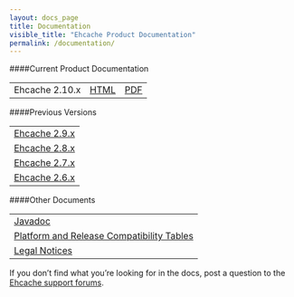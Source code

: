 ```yaml
---
layout: docs_page
title: Documentation
visible_title: "Ehcache Product Documentation"
permalink: /documentation/
---
```


####Current Product Documentation

| | | |
|:----|:------|:-----|
|Ehcache 2.10.x|<a href="/generated/2.10.0/html/ehc-all" target="_blank">HTML</a>|<a href="/documentation/2.10/pdf/index" target="_blank">PDF</a>|


####Previous Versions

| |
|:----|
|<a href="/documentation/2.9/index" target="_blank">Ehcache 2.9.x</a>|
|<a href="/documentation/2.8/index" target="_blank">Ehcache 2.8.x</a>|
|<a href="/documentation/2.7/index" target="_blank">Ehcache 2.7.x</a>|
|<a href="/documentation/2.6/index" target="_blank">Ehcache 2.6.x</a>|



####Other Documents

| |
|:----|
|<a href="/apidocs/2.10" target="_blank">Javadoc</a>|
|<a href="http://www.terracotta.org/confluence/display/release/Home" target="_blank">Platform and Release Compatibility Tables</a>|
|<a href="http://documentation.softwareag.com/legal/" target="_blank">Legal Notices</a>|


If you don’t find what you’re looking for in the docs, post a question to the <a href="https://groups.google.com/forum/#!forum/ehcache-users" target="_blank">Ehcache support forums</a>.
